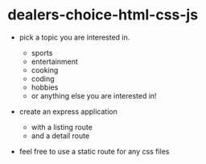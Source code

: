 # dealers-choice-html-css-js

- pick a topic you are interested in.
  - sports
  - entertainment
  - cooking
  - coding
  - hobbies
  - or anything else you are interested in!
- create an express application
  - with a listing route
  - and a detail route

- feel free to use a static route for any css files
